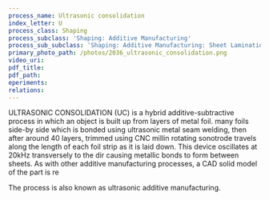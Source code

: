 ```yaml
---
process_name: Ultrasonic consolidation
index_letter: U
process_class: Shaping
process_subclass: 'Shaping: Additive Manufacturing'
process_sub_subclass: 'Shaping: Additive Manufacturing: Sheet Lamination'
primary_photo_path: /photos/2036_ultrasonic_consolidation.png
video_uri:
pdf_title:
pdf_path:
eperiments:
relations:
---
```


ULTRASONIC CONSOLIDATION (UC) is a hybrid additive-subtractive process in which an object is built up from layers of metal foil. many foils side-by side which is bonded using ultrasonic metal seam welding, then after around 40 layers, trimmed using CNC millin rotating sonotrode travels along the length of each foil strip as it is laid down. This device oscillates at 20kHz transversely to the dir causing metallic bonds to form between sheets. As with other additive manufacturing processes, a CAD solid model of the part is re

The process is also known as ultrasonic additive manufacturing.